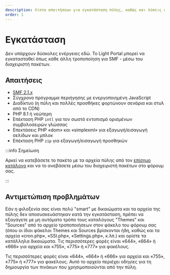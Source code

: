 ```yaml
---
description: Λίστα απαιτήσεων για εγκατάσταση πύλης, καθώς και λύσεις σε πιθανά προβλήματα
order: 1
---
```


# Εγκατάσταση

Δεν υπάρχουν δύσκολες ενέργειες εδώ. Το Light Portal μπορεί να εγκατασταθεί όπως κάθε άλλη τροποποίηση για SMF - μέσω του διαχειριστή πακέτων.

## Απαιτήσεις

- [SMF 2.1.x](https://download.simplemachines.org)
- Σύγχρονο πρόγραμμα περιήγησης με ενεργοποιημένη JavaScript
- Διαδίκτυο (η πύλη και πολλές προσθήκες φορτώνουν σενάρια και στυλ από το CDN)
- PHP 8.1 ή νεώτερη
- Επέκταση PHP `intl` για τον σωστό εντοπισμό ορισμένων συμβολοσειρών γλώσσας
- Επεκτάσεις PHP «dom» και «simplexml» για εξαγωγή/εισαγωγή σελίδων και μπλοκ
- Επέκταση PHP `zip` για εξαγωγή/εισαγωγή προσθηκών

:::info Σημείωση

Αρκεί να κατεβάσετε το πακέτο με τα αρχεία πύλης από τον [επίσημο κατάλογο](https://custom.simplemachines.org/mods/index.php?mod=4244) και να το ανεβάσετε μέσω του διαχειριστή πακέτων στο φόρουμ σας.

:::

## Αντιμετώπιση προβλημάτων

Εάν η φιλοξενία σας είναι πολύ "smart" με δικαιώματα και τα αρχεία της πύλης δεν αποσυσκευάστηκαν κατά την εγκατάσταση, πρέπει να εξαγάγετε με μη αυτόματο τρόπο τους καταλόγους "Themes" και "Sources" από το αρχείο τροποποιήσεων στον φάκελο του φόρουμ σας (όπου οι ίδιοι φάκελοι Themes και Sources βρίσκονται ήδη, καθώς και τα αρχεία «cron.php», «SSI.php», «Settings.php», κ.λπ.) και ορίστε τα κατάλληλα δικαιώματα. Τις περισσότερες φορές είναι «644», «664» ή «666» για αρχεία και «755», «775» ή «777» για φακέλους.

Τις περισσότερες φορές είναι «644», «664» ή «666» για αρχεία και «755», «775» ή «777» για φακέλους. Αυτό το αρχείο περιέχει οδηγίες για τη δημιουργία των πινάκων που χρησιμοποιούνται από την πύλη.
